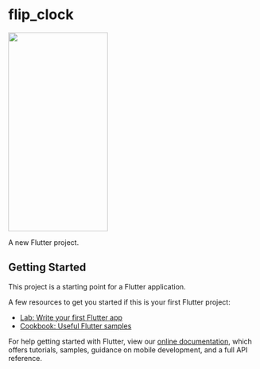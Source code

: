 # flip_clock

<img src="https://camo.githubusercontent.com/..." data-canonical-src="https://user-images.githubusercontent.com/37216036/130337986-b76f0951-9644-4a89-b923-0fa138373962.mov" width="200" height="400" />





A new Flutter project.

## Getting Started

This project is a starting point for a Flutter application.

A few resources to get you started if this is your first Flutter project:

- [Lab: Write your first Flutter app](https://flutter.dev/docs/get-started/codelab)
- [Cookbook: Useful Flutter samples](https://flutter.dev/docs/cookbook)

For help getting started with Flutter, view our
[online documentation](https://flutter.dev/docs), which offers tutorials,
samples, guidance on mobile development, and a full API reference.
